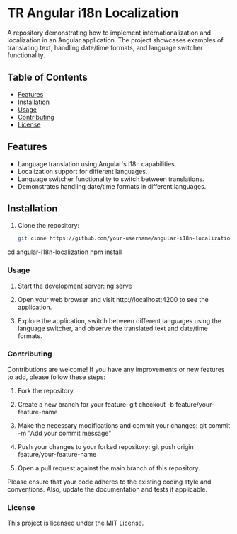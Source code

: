 # TR Angular i18n Localization


A repository demonstrating how to implement internationalization and localization in an Angular application. The project showcases examples of translating text, handling date/time formats, and language switcher functionality.

## Table of Contents

- [Features](#features)
- [Installation](#installation)
- [Usage](#usage)
- [Contributing](#contributing)
- [License](#license)

## Features

- Language translation using Angular's i18n capabilities.
- Localization support for different languages.
- Language switcher functionality to switch between translations.
- Demonstrates handling date/time formats in different languages.

## Installation

1. Clone the repository:

   ```bash
   git clone https://github.com/your-username/angular-i18n-localization.git
cd angular-i18n-localization
npm install

### Usage
1. Start the development server:
ng serve

2. Open your web browser and visit http://localhost:4200 to see the application.

3. Explore the application, switch between different languages using the language switcher, and observe the translated text and date/time formats.

### Contributing
Contributions are welcome! If you have any improvements or new features to add, please follow these steps:

1. Fork the repository.

2. Create a new branch for your feature:
git checkout -b feature/your-feature-name

3. Make the necessary modifications and commit your changes:
git commit -m "Add your commit message"

4. Push your changes to your forked repository:
git push origin feature/your-feature-name

5. Open a pull request against the main branch of this repository.

Please ensure that your code adheres to the existing coding style and conventions. Also, update the documentation and tests if applicable.

### License
This project is licensed under the MIT License.